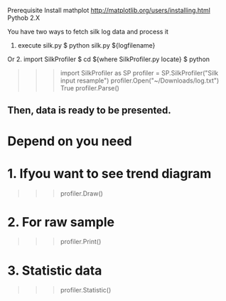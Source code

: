 
Prerequisite
  Install mathplot
  http://matplotlib.org/users/installing.html
  Pythob 2.X
 
You have two ways to fetch silk log data and process it
1. execute silk.py
$ python silk.py ${logfilename}

Or
2. import SilkProfiler
$ cd ${where SilkProfiler.py locate}
$ python
  >>> import SilkProfiler as SP
  >>> profiler = SP.SilkProfiler("Silk input resample")
  >>> profiler.Open("~/Downloads/log.txt")
  True 
  >>> profiler.Parse()
  ## Then, data is ready to be presented.
  # Depend on you need
  # 1. Ifyou want to see trend diagram
  >>> profiler.Draw()
  # 2. For raw sample
  >>> profiler.Print()
  # 3. Statistic data
  >>> profiler.Statistic()
